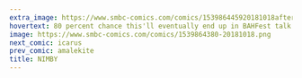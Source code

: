 ```yaml
---
extra_image: https://www.smbc-comics.com/comics/153986445920181018after.png
hovertext: 80 percent chance this'll eventually end up in BAHFest talk.
image: https://www.smbc-comics.com/comics/1539864380-20181018.png
next_comic: icarus
prev_comic: amalekite
title: NIMBY
---
```


